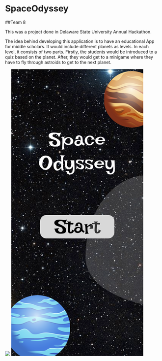 # SpaceOdyssey

##Team 8

This was a project done in Delaware State University Annual Hackathon. 

The idea behind developing this application is to have an educational App for middle scholars. It would include different planets as levels. In each level, it consists of two parts. Firstly, the students would be introduced to a quiz based on the planet. After, they would get to a minigame where they have to fly through astroids to get to the next planet.

<img src="https://github.com/JuanAV21/SpaceOdyssey_v2/blob/main/Demo/ShortPresentation.gif">
<img src="https://github.com/JuanAV21/SpaceOdyssey_v2/blob/main/Demo/Untitled.png">

